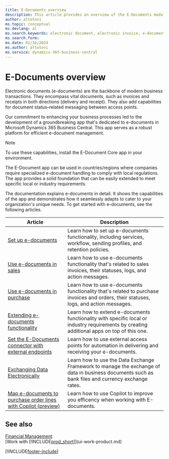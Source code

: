 ```yaml
---
title: E-Documents overview
description: This article provides an overview of the E-Documents module.
author: altotovi
ms.topic: conceptual
ms.devlang: al
ms.search.keywords: electronic document, electronic invoice, e-document, e-invoice
ms.search.form: 
ms.date: 01/16/2024
ms.author: altotovi
ms.service: dynamics-365-business-central
---
```


# E-Documents overview

Electronic documents (e-documents) are the backbone of modern business transactions. They encompass vital documents, such as invoices and receipts in both directions (delivery and receipt). They also add capabilities for document status–related messaging between access points.

Our commitment to enhancing your business processes led to the development of a groundbreaking app that's dedicated to e-documents in Microsoft Dynamics 365 Business Central. This app serves as a robust platform for efficient e-document management.

> [!NOTE]
> To use these capabilities, install the E-Document Core app in your environment.  

The E-Document app can be used in countries/regions where companies require specialized e-document handling to comply with local regulations. The app provides a solid foundation that can be easily extended to meet specific local or industry requirements.

The documentation explains e-documents in detail. It shows the capabilities of the app and demonstrates how it seamlessly adapts to cater to your organization's unique needs. To get started with e-documents, see the following articles.

| Article | Description | 
|---------|-------------|
| [Set up e-documents](finance-how-setup-edocuments.md) | Learn how to set up e-documents functionality, including services, workflow, sending profiles, and retention policies. |
| [Use e-documents in sales](finance-how-use-edocuments.md) | Learn how to use e-documents functionality that's related to sales invoices, their statuses, logs, and action messages.| 
| [Use e-documents in purchase](finance-how-use-edocuments-purchase.md) | Learn how to use e-documents functionality that's related to purchase invoices and orders, their statuses, logs, and action messages.|
| [Extending e-documents functionality](/dynamics365/business-central/dev-itpro/developer/devenv-extend-edocuments) | Learn how to extend e-documents functionality with specific local or industry requirements by creating additional apps on top of this one. |
| [Set the E-Documents connector with external endpoints](finance-how-setup-edocuments-external.md) | Learn how to use external access points for automation in delivering and receiving your e-documents. |
| [Exchanging Data Electronically](across-data-exchange.md) | Learn how to use the Data Exchange Framework to manage the exchange of data in business documents such as bank files and currency exchange rates. | 
| [Map e-documents to purchase order lines with Copilot (preview)](map-edocuments-with-copilot.md) | Learn how to use Copilot to improve you efficency when working with E-documents. |

## See also

[Financial Management](finance.md)  
[Work with [!INCLUDE[prod_short](includes/prod_short.md)]](ui-work-product.md)

[!INCLUDE[footer-include](includes/footer-banner.md)]
